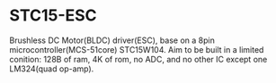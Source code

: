 # STC15-ESC
Brushless DC Motor(BLDC) driver(ESC), base on a 8pin microcontroller(MCS-51core) STC15W104. Aim to be built in a limited conition: 128B of ram, 4K of rom, no ADC, and no other IC except one LM324(quad op-amp).
